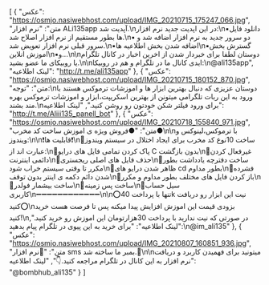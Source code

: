 [
  {
    "عکس": "https://osmjo.nasiwebhost.com/upload/IMG_20210715_175247_066.jpg",
    "متن": "نرم افزار ALi135app آپدیت شد.\nدر این اپدیت جدید نرم افزار:\n▪دانلود فایل ها بطور مستقیم از نرم افزار اصلاح شد.\n▪ دو سرور جدید به نرم افزار اضافه شد و سرور قبلی نرم افزار تعویض شد.\n▪اضافه شدن بخش اطلاعیه ها\n▪گسترش بخش اموزش انلاین\n▪و...\n\nدوستان لطفا برای خبردار شدن از اخرین اخبار در کانال تلگرام یا روبیکای ما عضو بشید.\n\nایدی کانال ما در تلگرام و هم در روبیکا:\n@ali135app",
    "لینک اطلاعیه": "http://t.me/ali135app"
  },
  {
    "عکس": "https://osmjo.nasiwebhost.com/upload/IMG_20210715_180152_870.jpg",
    "متن": "توجه:\nدوستان عزیزی که دنبال بهترین ابزار ها و اموزشات ترموکس هستند با ورود به این ربات تلگرامی میتونن از بهترین اسکریپت،ابزار و اموزشات ترموکس بهره مند بشند.\nبرای ورود فیلتر شکن خودتون رو روشن کنید.",
    "لینک اطلاعیه": "http://t.me/Aliii135_panell_bot"
  },
  {
    "عکس": "https://osmjo.nasiwebhost.com/upload/IMG_20210718_155840_971.jpg",
    "متن": "●فروش ویژه ی اموزش ساخت کد مخرب●\n\nبا ترموکس،لینوکس و ویندوز:\n\n❗️قابلیت ها❗️\n💢ساخت 10نوع کد مخرب برای ایجاد اختلال در سیستم ویندوز عبارت اند از:\n🔰پاک کردن تمامی فایل های درایو C بدون بازگشت\n🔰غیرفعال کردن دائمی اینترنت\n🔰حذف فایل های اصلی ریجستری\n🔰ساخت دفترچه یادداشت بطور مکرر تا وقتی سیستم خراب شود\n🔰ظاهر شدن درایو های cd بطور مداوم\n🔰فشرده شدن دائم دکمه ی اینتر بدون توقف\n🔰باز کردن فایل های مختلف بطور مداوم و مکرر\n🔰ساخت بیشمار فولدر\n🔰ساخت پس زمینه\n🔰سیل حساب کاربری\n➖➖➖➖➖➖➖➖➖➖➖➖\n\n⭕️تنها با پرداخت 40k نیت این ابزار رو دریافت کنید⭕️\nبزودی قیمت این اموزش افزایش پیدا میکنه پس تا فرصت هست خرید کنید!\nدر صورتی که نیت ندارید با پرداخت 30هزارتومان این اموزش رو خرید کنید.",
    "لینک اطلاعیه": "برای خرید به این پیوی در تلگرام پیام بدهید:\n@im_ali135"
  },
  {
    "عکس": "https://osmjo.nasiwebhost.com/upload/IMG_20210807_160851_936.jpg",
    "متن": "👹نرم افزار sms بمبر ما ساخته شد.👹\n\nمیتونید برای فهمیدن کاربرد و دریافت نرم افزار به این کانال در تلگرام مراجعه کنید.👇",
    "لینک اطلاعیه": "@bombhub_ali135"
  }
]

